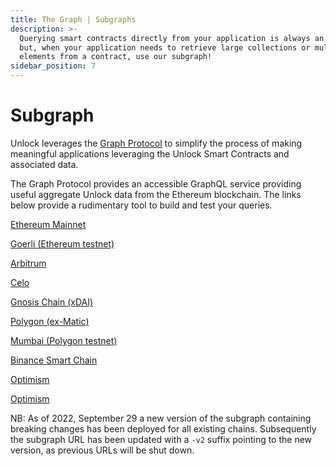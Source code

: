 ```yaml
---
title: The Graph | Subgraphs
description: >-
  Querying smart contracts directly from your application is always an option,
  but, when your application needs to retrieve large collections or multiple
  elements from a contract, use our subgraph!
sidebar_position: 7
---
```


# Subgraph

Unlock leverages the [Graph Protocol](https://thegraph.com) to simplify the process of making meaningful applications leveraging the Unlock Smart Contracts and associated data.

The Graph Protocol provides an accessible GraphQL service providing useful aggregate Unlock data from the Ethereum blockchain. The links below provide a rudimentary tool to build and test your queries.

[Ethereum Mainnet](https://thegraph.com/explorer/subgraph/unlock-protocol/unlock-v2)


[Goerli (Ethereum testnet)](https://thegraph.com/hosted-service/subgraph/unlock-protocol/goerli-v2)

[Arbitrum](https://thegraph.com/hosted-service/subgraph/unlock-protocol/arbitrum-v2)

[Celo](https://thegraph.com/hosted-service/subgraph/unlock-protocol/celo-v2)

[Gnosis Chain (xDAI)](https://thegraph.com/explorer/subgraph/unlock-protocol/xdai-v2)

[Polygon (ex-Matic)](https://thegraph.com/explorer/subgraph/unlock-protocol/polygon-v2)

[Mumbai (Polygon testnet)](https://thegraph.com/hosted-service/subgraph/unlock-protocol/mumbai-v2)

[Binance Smart Chain](https://thegraph.com/hosted-service/subgraph/unlock-protocol/bsc-v2)

[Optimism](https://thegraph.com/hosted-service/subgraph/unlock-protocol/optimism-v2)

[Optimism](https://thegraph.com/hosted-service/subgraph/unlock-protocol/avalanche-v2)

NB: As of 2022, September 29 a new version of the subgraph containing breaking changes has been deployed for all existing chains. Subsequently the subgraph URL has been updated with a `-v2` suffix pointing to the new version, as previous URLs will be shut down.